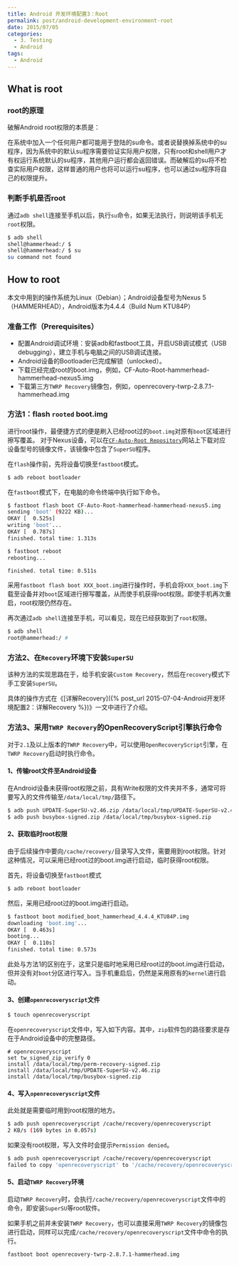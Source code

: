 ```yaml
---
title: Android 开发环境配置3：Root
permalink: post/android-development-environment-root
date: 2015/07/05
categories:
  - 3. Testing
  - Android
tags:
  - Android
---
```


## What is root

### root的原理

破解Android root权限的本质是：

在系统中加入一个任何用户都可能用于登陆的su命令。或者说替换掉系统中的su程序，因为系统中的默认su程序需要验证实际用户权限，只有root和shell用户才有权运行系统默认的su程序，其他用户运行都会返回错误。而破解后的su将不检查实际用户权限，这样普通的用户也将可以运行su程序，也可以通过su程序将自己的权限提升。


### 判断手机是否root

通过`adb shell`连接至手机以后，执行`su`命令，如果无法执行，则说明该手机无`root`权限。

~~~bash
$ adb shell
shell@hammerhead:/ $
shell@hammerhead:/ $ su
su command not found
~~~


## How to root

本文中用到的操作系统为Linux（Debian）；Android设备型号为Nexus 5（HAMMERHEAD），Android版本为4.4.4（Build Num KTU84P）

### 准备工作（Prerequisites）

- 配置Android调试环境：安装adb和fastboot工具，开启USB调试模式（USB debugging），建立手机与电脑之间的USB调试连接。
- Android设备的Bootloader已完成解锁（unlocked）。
- 下载已经完成root的boot.img，例如，CF-Auto-Root-hammerhead-hammerhead-nexus5.img
- 下载第三方`TWRP Recovery`镜像包，例如，openrecovery-twrp-2.8.7.1-hammerhead.img

### 方法1：flash `rooted` boot.img

进行root操作，最便捷方式的便是刷入已经root过的`boot.img`对原有`boot`区域进行擦写覆盖。
对于Nexus设备，可以在[`CF-Auto-Root Repository`](https://autoroot.chainfire.eu/)网站上下载对应设备型号的镜像文件，该镜像中包含了`SuperSU`程序。

在`flash`操作前，先将设备切换至`fastboot`模式。

~~~bash
$ adb reboot bootloader
~~~

在`fastboot`模式下，在电脑的命令终端中执行如下命令。

~~~bash
$ fastboot flash boot CF-Auto-Root-hammerhead-hammerhead-nexus5.img
sending 'boot' (9222 KB)...
OKAY [  0.525s]
writing 'boot'...
OKAY [  0.787s]
finished. total time: 1.313s

$ fastboot reboot
rebooting...

finished. total time: 0.511s
~~~

采用`fastboot flash boot XXX_boot.img`进行操作时，手机会将`XXX_boot.img`下载至设备并对`boot`区域进行擦写覆盖，从而使手机获得root权限。即使手机再次重启，root权限仍然存在。

再次通过`adb shell`连接至手机，可以看见，现在已经获取到了`root`权限。

~~~bash
$ adb shell
root@hammerhead:/ #
~~~

### 方法2、在`Recovery`环境下安装`SuperSU`

该种方法的实现思路在于，给手机安装`Custom Recovery`，然后在`recovery`模式下手工安装`SuperSU`。

具体的操作方式在《[详解Recovery]({% post_url 2015-07-04-Android开发环境配置2：详解Recovery %})》一文中进行了介绍。

### 方法3、采用`TWRP Recovery`的OpenRecoveryScript引擎执行命令

对于`2.1`及以上版本的`TWRP Recovery`中，可以使用`OpenRecoveryScript`引擎，在`TWRP Recovery`启动时执行命令。

#### 1、传输root文件至Android设备

在Android设备未获得root权限之前，具有Write权限的文件夹并不多，通常可将要写入的文件传输至`/data/local/tmp/`路径下。

~~~bash
$ adb push UPDATE-SuperSU-v2.46.zip /data/local/tmp/UPDATE-SuperSU-v2.46.zip
$ adb push busybox-signed.zip /data/local/tmp/busybox-signed.zip
~~~

#### 2、获取临时root权限

由于后续操作中要向`/cache/recovery/`目录写入文件，需要用到root权限。针对这种情况，可以采用已经root过的boot.img进行启动，临时获得root权限。

首先，将设备切换至`fastboot`模式

~~~bash
$ adb reboot bootloader
~~~

然后，采用已经root过的boot.img进行启动。

~~~bash
$ fastboot boot modified_boot_hammerhead_4.4.4_KTU84P.img
downloading 'boot.img'...
OKAY [  0.463s]
booting...
OKAY [  0.110s]
finished. total time: 0.573s
~~~

此处与方法1的区别在于，这里只是临时地采用已经root过的boot.img进行启动，但并没有对`boot`分区进行写入。当手机重启后，仍然是采用原有的`kernel`进行启动。

#### 3、创建`openrecoveryscript`文件

~~~bash
$ touch openrecoveryscript
~~~

在`openrecoveryscript`文件中，写入如下内容。其中，`zip`软件包的路径要求是存在于Android设备中的完整路径。

~~~vim
# openrecoveryscript
set tw_signed_zip_verify 0
install /data/local/tmp/perm-recovery-signed.zip
install /data/local/tmp/UPDATE-SuperSU-v2.46.zip
install /data/local/tmp/busybox-signed.zip
~~~

#### 4、写入`openrecoveryscript`文件

此处就是需要临时用到root权限的地方。

~~~bash
$ adb push openrecoveryscript /cache/recovery/openrecoveryscript
2 KB/s (169 bytes in 0.057s)
~~~

如果没有root权限，写入文件时会提示`Permission denied`。

~~~bash
$ adb push openrecoveryscript /cache/recovery/openrecoveryscript
failed to copy 'openrecoveryscript' to '/cache/recovery/openrecoveryscript': Permission denied
~~~

#### 5、启动`TWRP Recovery`环境

启动`TWRP Recovery`时，会执行`/cache/recovery/openrecoveryscript`文件中的命令，即安装`SuperSU`等root软件。

如果手机之前并未安装`TWRP Recovery`，也可以直接采用`TWRP Recovery`的镜像包进行启动，同样可以完成`/cache/recovery/openrecoveryscript`文件中命令的执行。

~~~bash
fastboot boot openrecovery-twrp-2.8.7.1-hammerhead.img
~~~
